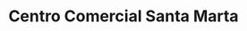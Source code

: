 ---
title: "Centro Comercial Santa Marta"
url: /caracas/centro-comercial-santa-marta/
shop: centro comercial
---